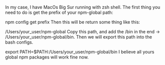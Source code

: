 In my case, I have MacOs Big Sur running with zsh shell. The first thing you need to do is get the prefix of your npm-global path:

npm config get prefix
Then this will be return some thing like this:

/Users/your_user/npm-global
Copy this path, and add the /bin in the end -> /Users/your_user/npm-global/bin. Then we will export this path into the bash configs.

export PATH=$PATH:/Users/your_user/npm-global/bin 
I believe all yours global npm packages will work fine now.
